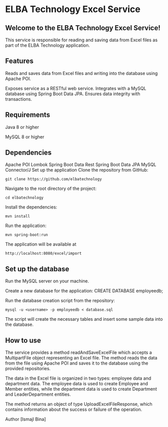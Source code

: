# ELBA Technology Excel Service

## Welcome to the ELBA Technology Excel Service! 
This service is responsible for reading and saving data from Excel files as part of the ELBA Technology application.

<h2>Features</h2>
Reads and saves data from Excel files and writing into the database using Apache POI.

Exposes service as a RESTful web service. Integrates with a MySQL database using Spring Boot Data JPA.
Ensures data integrity with transactions.

<h2>Requirements</h2>
Java 8 or higher

MySQL 8 or higher

<h2>Dependencies</h2>
Apache POI
Lombok
Spring Boot Data Rest
Spring Boot Data JPA
MySQL Connector/J
Set up the application
Clone the repository from GitHub: 
    
    git clone https://github.com/elbatechnology

Navigate to the root directory of the project: 

    cd elbatechnology
Install the dependencies: 

    mvn install

Run the application: 

    mvn spring-boot:run

The application will be available at 
    
    http://localhost:8080/excel/import

## Set up the database
Run the MySQL server on your machine.

Create a new database for the application: CREATE DATABASE employeedb;

Run the database creation script from the repository: 

    mysql -u <username> -p employeedb < database.sql

The script will create the necessary tables and insert some sample data into the database.

<h2>How to use</h2>
The service provides a method readAndSaveExcelFile which accepts a MultipartFile object representing an Excel file. The method reads the data from the file using Apache POI and saves it to the database using the provided repositories.

The data in the Excel file is organized in two types: employee data and department data. The employee data is used to create Employee and Member entities, while the department data is used to create Department and LeaderDepartment entities.

The method returns an object of type UploadExcelFileResponse, which contains information about the success or failure of the operation.

Author
[Ismajl Bina]
